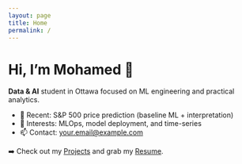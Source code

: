 ```yaml
---
layout: page
title: Home
permalink: /
---
```


# Hi, I’m Mohamed 👋
**Data & AI** student in Ottawa focused on ML engineering and practical analytics.

- 🔭 Recent: S&P 500 price prediction (baseline ML + interpretation)
- 🧪 Interests: MLOps, model deployment, and time-series
- 📫 Contact: your.email@example.com

➡️ Check out my [Projects](/projects/) and grab my [Resume](/resume/).
